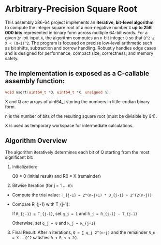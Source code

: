# Arbitrary-Precision Square Root

This assembly x86-64 project implements an **iterative, bit-level algorithm** to compute the integer square root of a non-negative number `X` **up to 256 000 bits**  represented in binary form across multiple 64-bit words. For a given `2n`-bit input `X`, the algorithm computes an `n`-bit integer `Q` so that `Q^2 ≤ X < (Q+1)^2`.
The program is focused on precise low-level arithmetic such as bit shifts, subtraction and borrow handling.
Robustly handles edge cases and is designed for performance, compact size, correctness, and memory safety.

## The implementation is exposed as a C-callable assembly function:

```c
void nsqrt(uint64_t *Q, uint64_t *X, unsigned n);
```

X and Q are arrays of uint64_t storing the numbers in little-endian binary form.

n is the number of bits of the resulting square root (must be divisible by 64).

X is used as temporary workspace for intermediate calculations.

## Algorithm Overview

The algorithm iteratively determines each bit of Q starting from the most significant bit:

1. Initialization:
  
   Q0 = 0 (initial result) and R0 = X (remainder)

2. Bitwise Iteration (for j = 1 … n):
  - Compute the trial value:
  `T_{j-1} = 2^(n-j+1) * Q_{j-1} + 2^(2(n-j))`

  - Compare R_{j-1} with T_{j-1}:

    If `R_{j-1} ≥ T_{j-1}`, set `q_j = 1` and `R_j = R_{j-1} - T_{j-1}`
    
    Otherwise, set `q_j = 0` and `R_j = R_{j-1}`
  
3. Final Result:
After n iterations, `Q = ∑ q_j 2^(n-j)` and the remainder `R_n = X - Q^2` satisfies `0 ≤ R_n < 2Q`.


